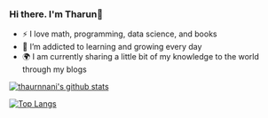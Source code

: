 ### Hi there. I'm Tharun👋
- :zap: I love math, programming, data science, and books
- 🌱 I’m addicted to learning and growing every day
- :earth_africa: I am currently sharing a little bit of my knowledge to the world through my blogs



[![thaurnnani's github stats](https://github-readme-stats.vercel.app/api?username=Tharunnani&count_private=true&show_icons=true&theme=radical&hide_rank=false)](https://github.com/anuraghazra/github-readme-stats)


[![Top Langs](https://github-readme-stats.vercel.app/api/top-langs/?username=Tharunnani)](https://github.com/Tharunnani/github-readme-stats)
